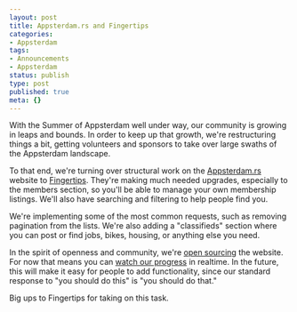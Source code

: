 ```yaml
---
layout: post
title: Appsterdam.rs and Fingertips
categories:
- Appsterdam
tags:
- Announcements
- Appsterdam
status: publish
type: post
published: true
meta: {}
---
```

With the Summer of Appsterdam well under way, our community is growing in leaps and bounds. In order to keep up that growth, we're restructuring things a bit, getting volunteers and sponsors to take over large swaths of the Appsterdam landscape.

To that end, we're turning over structural work on the <a href="http://appsterdam.rs">Appsterdam.rs</a> website to <a href="http://fngtps.com">Fingertips</a>. They're making much needed upgrades, especially to the members section, so you'll be able to manage your own membership listings. We'll also have searching and filtering to help people find you.

We're implementing some of the most common requests, such as removing pagination from the lists. We're also adding a "classifieds" section where you can post or find jobs, bikes, housing, or anything else you need.

In the spirit of openness and community, we're <a href="https://github.com/Fingertips/appsterdam">open sourcing</a> the website. For now that means you can <a href="https://github.com/Fingertips/appsterdam/blob/master/design/requirements.txt">watch our progress</a> in realtime. In the future, this will make it easy for people to add functionality, since our standard response to "you should do this" is "you should do that."

Big ups to Fingertips for taking on this task.
